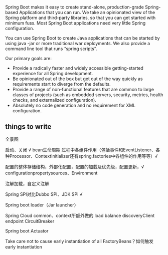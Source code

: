 #


Spring Boot makes it easy to create stand-alone, production-grade Spring-based Applications that you can run. We take an opinionated view of the Spring platform and third-party libraries, so that you can get started with minimum fuss. Most Spring Boot applications need very little Spring configuration.

You can use Spring Boot to create Java applications that can be started by using java -jar or more traditional war deployments. We also provide a command line tool that runs “spring scripts”.

Our primary goals are:

* Provide a radically faster and widely accessible getting-started experience for all Spring development.
* Be opinionated out of the box but get out of the way quickly as requirements start to diverge from the defaults.
* Provide a range of non-functional features that are common to large classes of projects (such as embedded servers, security, metrics, health checks, and externalized configuration).
* Absolutely no code generation and no requirement for XML configuration.


## things to write

全景图

启动、关闭 √
   bean生命周期
   过程中各组件作用（包括事件和EventListener、各种Processor、ContextInitializer还有spring.factories中各组件的作用等等）√
   
配置的整体存储结构，外部化配置，配置的加载及优先级，配置更新，√
configurationpropertysources、Environment

注解加载，自定义注解 

Spring SPI对比Dubbo SPI、JDK SPI √

Spring boot loader（Jar launcher）

Spring Cloud common、context所额外做的
    load balance
    discoveryClient
    endpoint
    CircuitBreaker

Spring boot Actuator


Take care not to cause early instantiation of all FactoryBeans？如何触发early instantiation 

